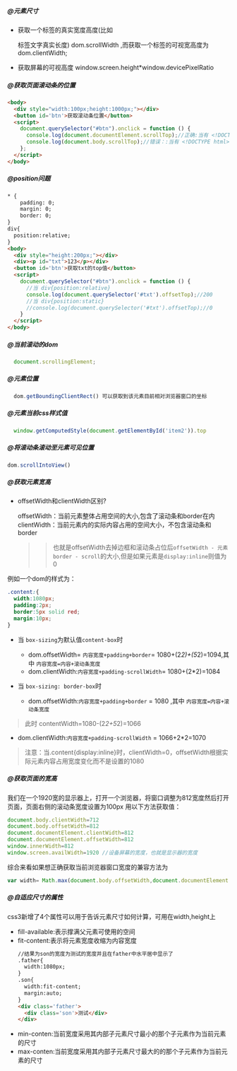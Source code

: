 
##### @元素尺寸  
  * 获取一个标签的真实宽度高度(比如<p>标签文字真实长度) dom.scrollWidth ,而获取一个标签的可视宽高度为 dom.clientWidth;
  * 获取屏幕的可视高度 window.screen.height*window.devicePixelRatio  

##### @获取页面滚动条的位置

~~~html
<body>
  <div style="width:100px;height:1000px;"></div>
  <button id='btn'>获取滚动条位置</button>
  <script>
    document.querySelector("#btn").onclick = function () {
      console.log(document.documentElement.scrollTop);//正确:当有 <!DOCTYPE html> 标签时
      console.log(document.body.scrollTop);//错误：:当有 <!DOCTYPE html> 标签时
    };
  </script>
</body>

~~~

##### @position问题

~~~html
* {
    padding: 0;
    margin: 0;
    border: 0;
}
div{
  position:relative;
}
<body>
  <div style="height:200px;"></div>
  <div><p id="txt">123</p></div>
  <button id='btn'>获取txt的top值</button>
  <script>
    document.querySelector("#btn").onclick = function () {
      //当 div{position:relative}
      console.log(document.querySelector('#txt').offsetTop);//200
      //当 div{position:static}
      //console.log(document.querySelector('#txt').offsetTop);//0
    }
  </script>
</body>

~~~

##### @当前滚动的dom  
```javascript
  document.scrollingElement;
```

##### @元素位置   
```javascript
  dom.getBoundingClientRect() 可以获取到该元素目前相对浏览器窗口的坐标
```

##### @元素当前css样式值    
```javascript
  window.getComputedStyle(document.getElementById('item2')).top
```

##### @将滚动条滚动至元素可见位置  
```javascript
dom.scrollIntoView()
```

##### @获取元素宽高  
 
* offsetWidth和clientWidth区别?

  offsetWidth：当前元素整体占用空间的大小,包含了滚动条和border在内  
  clientWidth：当前元素内的实际内容占用的空间大小，不包含滚动条和border
  >> 也就是offsetWidth去掉边框和滚动条占位后`offsetWidth - 元素border - scroll`的大小,但是如果元素是`display:inline`则值为0

例如一个dom的样式为：  
```css
.content:{
  width:1080px;
  padding:2px;
  border:5px solid red;
  margin:10px;
}
```
* 当 `box-sizing`为默认值`content-box`时
  * dom.offsetWidth= `内容宽度+padding+border`= 1080+(2*2)+(5*2)=1094,其中 `内容宽度=内容+滚动条宽度`
  * dom.clientWidth:`内容宽度+padding-scrollWidth`= 1080+(2*2)=1084

* 当 `box-sizing: border-box`时
  * dom.offsetWidth:`内容宽度+padding+border` = 1080 ,其中 `内容宽度=内容+滚动条宽度`
> 此时 contentWidth=1080-(2*2+5*2)=1066
  * dom.clientWidth:`内容宽度+padding-scrollWidth` = 1066+2*2=1070

> 注意：当.content{display:inline}时，clientWidth=0，offsetWidth根据实际元素内容占用宽度变化而不是设置的1080


##### @获取页面的宽高
我们在一个1920宽的显示器上，打开一个浏览器，将窗口调整为812宽度然后打开页面，页面右侧的滚动条宽度设置为100px
用以下方法获取值：  
```javascript
document.body.clientWidth=712
document.body.offsetWidth=812
document.documentElement.clientWidth=812
document.documentElement.offsetWidth=812
window.innerWidth=812
window.screen.availWidth=1920 //设备屏幕的宽度，也就是显示器的宽度
```
综合来看如果想正确获取当前浏览器窗口宽度的兼容方法为
```javascript
var width= Math.max(document.body.offsetWidth,document.documentElement.offsetWidth,window.innerWidth)
```



##### @自适应尺寸的属性

css3新增了4个属性可以用于告诉元素尺寸如何计算，可用在width,height上
* fill-available:表示撑满父元素可使用的空间
* fit-content:表示将元素宽度收缩为内容宽度
  ```html
  //结果为son的宽度为测试的宽度并且在father中水平居中显示了
  .father{
    width:1080px;
  }
  .son{
    width:fit-content;
    margin:auto;
  }
  <div class='father'>
    <div class='son'>测试</div>
  </div>
  ```
* min-conten:当前宽度采用其内部子元素尺寸最小的那个子元素作为当前元素的尺寸
* max-conten:当前宽度采用其内部子元素尺寸最大的的那个子元素作为当前元素的尺寸
